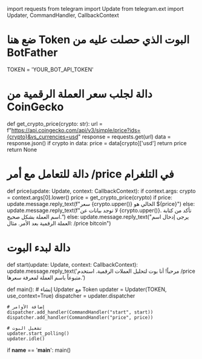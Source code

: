import requests
from telegram import Update
from telegram.ext import Updater, CommandHandler, CallbackContext

# ضع هنا Token البوت الذي حصلت عليه من BotFather
TOKEN = 'YOUR_BOT_API_TOKEN'

# دالة لجلب سعر العملة الرقمية من CoinGecko
def get_crypto_price(crypto: str):
    url = f"https://api.coingecko.com/api/v3/simple/price?ids={crypto}&vs_currencies=usd"
    response = requests.get(url)
    data = response.json()
    if crypto in data:
        price = data[crypto]['usd']
        return price
    return None

# دالة للتعامل مع أمر /price في التلغرام
def price(update: Update, context: CallbackContext):
    if context.args:
        crypto = context.args[0].lower()
        price = get_crypto_price(crypto)
        if price:
            update.message.reply_text(f"سعر {crypto.upper()} الحالي هو ${price}")
        else:
            update.message.reply_text(f"لا توجد بيانات عن {crypto.upper()}. تأكد من كتابة اسم العملة بشكل صحيح.")
    else:
        update.message.reply_text("يرجى إدخال اسم العملة الرقمية بعد الأمر. مثال: /price bitcoin")

# دالة لبدء البوت
def start(update: Update, context: CallbackContext):
    update.message.reply_text('مرحباً! أنا بوت لتحليل العملات الرقمية. استخدم /price متبوعاً باسم العملة لمعرفة سعرها.')

def main():
    # إنشاء Updater مع Token
    updater = Updater(TOKEN, use_context=True)
    dispatcher = updater.dispatcher

    # إضافة الأوامر
    dispatcher.add_handler(CommandHandler("start", start))
    dispatcher.add_handler(CommandHandler("price", price))

    # تشغيل البوت
    updater.start_polling()
    updater.idle()

if __name__ == '__main__':
    main()
